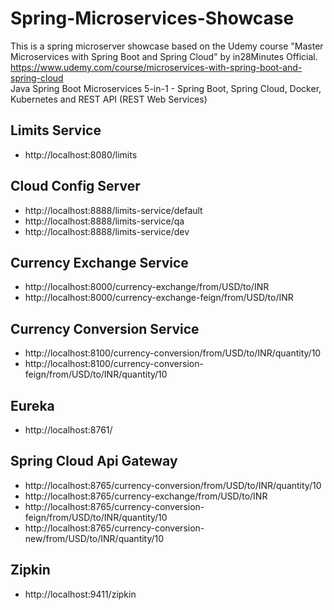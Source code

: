 # Spring-Microservices-Showcase
This is a spring microserver showcase based on the Udemy course "Master Microservices with Spring Boot and Spring Cloud" by in28Minutes Official.  
https://www.udemy.com/course/microservices-with-spring-boot-and-spring-cloud  
Java Spring Boot Microservices 5-in-1 - Spring Boot, Spring Cloud, Docker, Kubernetes and REST API (REST Web Services)

## Limits Service
- http://localhost:8080/limits

## Cloud Config Server
- http://localhost:8888/limits-service/default
- http://localhost:8888/limits-service/qa
- http://localhost:8888/limits-service/dev

## Currency Exchange Service
- http://localhost:8000/currency-exchange/from/USD/to/INR
- http://localhost:8000/currency-exchange-feign/from/USD/to/INR

## Currency Conversion Service
- http://localhost:8100/currency-conversion/from/USD/to/INR/quantity/10
- http://localhost:8100/currency-conversion-feign/from/USD/to/INR/quantity/10

## Eureka
- http://localhost:8761/

## Spring Cloud Api Gateway
- http://localhost:8765/currency-conversion/from/USD/to/INR/quantity/10
- http://localhost:8765/currency-exchange/from/USD/to/INR
- http://localhost:8765/currency-conversion-feign/from/USD/to/INR/quantity/10
- http://localhost:8765/currency-conversion-new/from/USD/to/INR/quantity/10

## Zipkin
- http://localhost:9411/zipkin